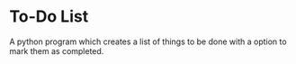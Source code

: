 # To-Do List
A python program which creates a list of things to be done with  a option to mark them as completed. 
